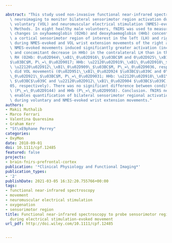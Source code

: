 ---
abstract: "This study used non-invasive functional near-infrared spectroscopy (fNIRS)\
  \ neuroimaging to monitor bilateral sensorimotor region activation during unilateral\
  \ voluntary (VOL) and neuromuscular electrical stimulation (NMES)-evoked movements.\
  \ Methods. In eight healthy male volunteers, fNIRS was used to measure relative\
  \ changes in oxyhaemoglobin (O2Hb) and deoxyhaemoglobin (HHb) concentrations from\
  \ a cortical sensorimotor region of interest in the left (LH) and right (RH) hemispheres\
  \ during NMES-evoked and VOL wrist extension movements of the right arm. Results.\
  \ NMES-evoked movements induced significantly greater activation (increase in O2Hb\
  \ and concomitant decrease in HHb) in the contralateral LH than in the ipsilateral\
  \ RH (O2Hb: 0\u02D944\_\xB1\_0\u02D916\_$\u03BC$M and 0\u02D925\_\xB1\_0\u02D922\_\
  $\u03BC$M, P\_=\_0\u02D9017; HHb: \u22120\u02D919\_\xB1\_0\u02D910\_$\u03BC$M and\
  \ \u22120\u02D912\_\xB1\_0\u02D909\_$\u03BC$M, P\_=\_0\u02D9036, respectively) as\
  \ did VOL movements (0\u02D951\_\xB1\_0\u02D924 $\u03BC$\u039C and 0\u02D934\_\xB1\
  \_0\u02D921\_$\u03BC$M, P\_=\_0\u02D9031; HHb: \u22120\u02D918\_\xB1\_0\u02D907\
  \ $\u03BC$\u039C and \u22120\u02D912\_\xB1\_0\u02D904 $\u03BC$\u039C, P\_=\_0\u02D9\
  05, respectively). There was no significant difference between conditions for O2Hb\
  \ (P\_=\_0\u02D9144) and HHb (P\_=\_0\u02D9958). Conclusion. fNIRS neuroimaging\
  \ enables quantification of bilateral sensorimotor regional activation profiles\
  \ during voluntary and NMES-evoked wrist extension movements."
authors:
- Makii Muthalib
- Marco Ferrari
- Valentina Quaresima
- Graham Kerr
- "St\xE9phane Perrey"
categories:
- OxyMon
date: 2018-09-01
doi: 10.1111/cpf.12485
featured: false
projects:
- brain-fnirs-prefrontal-cortex
publication: '*Clinical Physiology and Functional Imaging*'
publication_types:
- '2'
publishDate: 2021-03-05 16:32:20.755766+00:00
tags:
- functional near-infrared spectroscopy
- movement
- neuromuscular electrical stimulation
- oxygenation
- sensorimotor region
title: Functional near-infrared spectroscopy to probe sensorimotor region activation
  during electrical stimulation-evoked movement
url_pdf: http://doi.wiley.com/10.1111/cpf.12485

---
